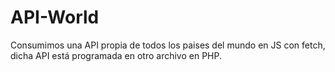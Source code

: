 # API-World
Consumimos una API propia de todos los paises del mundo en JS con fetch, dicha API está programada en otro archivo en PHP.
